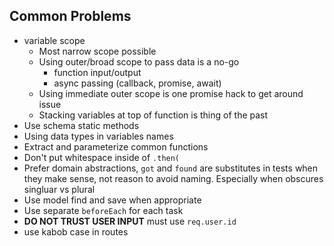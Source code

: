 ## Common Problems

* variable scope
    * Most narrow scope possible
    * Using outer/broad scope to pass data is a no-go
        * function input/output
        * async passing (callback, promise, await)
    * Using immediate outer scope is one promise hack to get around issue
    * Stacking variables at top of function is thing of the past
* Use schema static methods
* Using data types in variables names
* Extract and parameterize common functions
* Don't put whitespace inside of `.then( `
* Prefer domain abstractions, `got` and `found` are substitutes in tests when they make sense, not reason to avoid naming. Especially when obscures singluar vs plural
* Use model find and save when appropriate
* Use separate `beforeEach` for each task
* **DO NOT TRUST USER INPUT** must use `req.user.id`
* use kabob case in routes